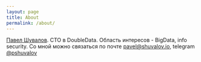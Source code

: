 ```yaml
---
layout: page
title: About
permalink: /about/
---
```


[Павел Шувалов](https://ru.linkedin.com/in/pshuvalov). CTO в DoubleData.
Область интересов - BigData, info security. 
Со мной можно связаться по почте [pavel@shuvalov.io](mailto:pavel@shuvalov.io),
telegram [@pshuvalov](https://telegram.me/pshuvalov)
